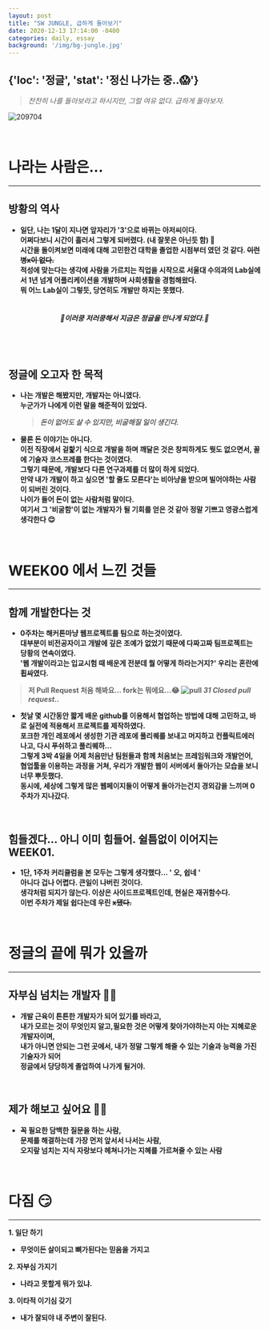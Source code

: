 ```yaml
---
layout: post
title: "SW JUNGLE, 급하게 돌아보기"
date: 2020-12-13 17:14:00 -0400
categories: daily, essay
background: '/img/bg-jungle.jpg'
---
```

## {'loc': '정글', 'stat': '정신 나가는 중..😱'} 

> _찬찬히 나를 돌아보라고 하시지만, 그럴 여유 없다. 급하게 돌아보자._ 


![209704](https://user-images.githubusercontent.com/26760693/102010727-54581180-3d83-11eb-940b-d5adcddee797.gif)

<br>

# <b>나라는 사람은...  
***
## 방황의 역사


- 일단, 나는 1달이 지나면 앞자리가 '3'으로 바뀌는 아저씨이다.<br>어쩌다보니 시간이 흘러서 그렇게 되버렸다. (내 잘못은 아닌듯 함) 🙂 <br>시간을 돌이켜보면 미래에 대해 고민한건 대학을 졸업한 시점부터 였던 것 같다. ~~이런 병x이 없다.~~<br> 적성에 맞는다는 생각에 <b>사람을 가르치는 직업</b>을 시작으로 서울대 수의과의 Lab실에서 1년 넘게 <b>어플리케이션을 개발</b>하며 사회생활을 경험해왔다.<br>뭐 어느 Lab실이 그렇듯, 당연히도 개발만 하지는 못했다.<br><br>
##### <center>🎉이러쿵 저러쿵해서 지금은 정글을 만나게 되었다.🎉</center>
<br><br>  

## 정글에 오고자 한 목적  
- 나는 개발은 해봤지만, 개발자는 아니였다.<br>누군가가 나에게 이런 말을 해준적이 있었다.


  > _돈이 없어도 살 수 있지만, 비굴해질 일이 생긴다._

- 물론 돈 이야기는 아니다.<br>이전 직장에서 겉핥기 식으로 개발을 하며 깨달은 것은 창피하게도 뭣도 없으면서, 꼴에 기술자 코스프레를 한다는 것이였다. <br>그렇기 때문에, 개발보다 다른 연구과제를 더 많이 하게 되었다.<br> 만약 내가 개발이 하고 싶으면 '할 줄도 모른다'는 비아냥을 받으며 빌어야하는 사람이 되버린 것이다.<br>나이가 들어 돈이 없는 사람처럼 말이다.<br> 여기서 그 <b>'비굴함'</b>이 없는 개발자가 될 기회를 얻은 것 같아 정말 기쁘고 영광스럽게 생각한다 😌

<br>  

# <b>WEEK00 에서 느낀 것들
***
## 함께 개발한다는 것



- 0주차는 해커톤마냥 웹프로젝트를 팀으로 하는것이였다.<br>대부분이 비전공자이고 개발에 깊은 조예가 없었기 때문에 다짜고짜 팀프로젝트는 당황의 연속이였다.<br>'웹 개발이라고는 입교시험 때 배운게 전분데 뭘 어떻게 하라는거지?' 우리는 혼란에 휩싸였다.<br>
 > 저 Pull Request 처음 해봐요... fork는 뭐에요...😂
![pull](https://user-images.githubusercontent.com/26760693/102012066-a6049a00-3d8b-11eb-86c2-56f06e1ec3b1.png)
*31 Closed pull request..*
- 첫날 몇 시간동안 짧게 배운 github를 이용해서 협업하는 방법에 대해 고민하고, 바로 실전에 적용해서 프로젝트를 제작하였다.<br>포크한 개인 레포에서 생성한 기관 레포에 풀리퀘를 보내고 머지하고 컨플릭트에러 나고, 다시 푸쉬하고 풀리퀘하...<br>그렇게 3박 4일을 어제 처음만난 팀원들과 함께 처음보는 프레임워크와 개발언어, 협업툴을 이용하는 과정을 거쳐, 우리가 개발한 웹이 서버에서 돌아가는 모습을 보니 너무 뿌듯했다.<br>동시에, 세상에 그렇게 많은 웹페이지들이 어떻게 돌아가는건지 경외감을 느끼며 0주차가 지나갔다. 
  
<br>  

## 힘들겠다... 아니 이미 힘들어. 쉴틈없이 이어지는 WEEK01.
- 1단, 1주차 커리큘럼을 본 모두는 그렇게 생각했다... ' 오, 쉽네 '<br>아니다 겁나 어렵다. 큰일이 나버린 것이다. <br>생각처럼 되지가 않는다. 이상은 사이드프로젝트인데, 현실은 재귀함수다. <br>이번 주차가 제일 쉽다는데 우린 ~~x됐다.~~

<br>

# <b>정글의 끝에 뭐가 있을까
***
## 자부심 넘치는 개발자 👨‍💻
- 개발 근육이 튼튼한 개발자가 되어 있기를 바라고,<br>내가 모르는 것이 무엇인지 알고,필요한 것은 어떻게 찾아가야하는지 아는 지혜로운 개발자이며,<br>내가 아니면 안되는 그런 곳에서, 내가 정말 그렇게 해줄 수 있는 기술과 능력을 가진 기술자가 되어 <br>정글에서 당당하게 졸업하여 나가게 될거야.
<br>  

## 제가 해보고 싶어요 🙋‍♂️   
- 꼭 필요한 담백한 질문을 하는 사람,<br>문제를 해결하는데 가장 먼저 앞서서 나서는 사람,<br>오지랖 넘치는 지식 자랑보다 헤쳐나가는 지혜를 가르쳐줄 수 있는 사람<br>
 
<br>

# <b>다짐 😏
***
<b>  1. 일단 하기</b>
 
- 무엇이든 살이되고 뼈가된다는 믿음을 가지고  


<b>  2. 자부심 가지기</b>

 - 나라고 못할게 뭐가 있냐.


<b>  3. 이타적 이기심 갖기</b>

- 내가 잘되야 내 주변이 잘된다.
<br>  


